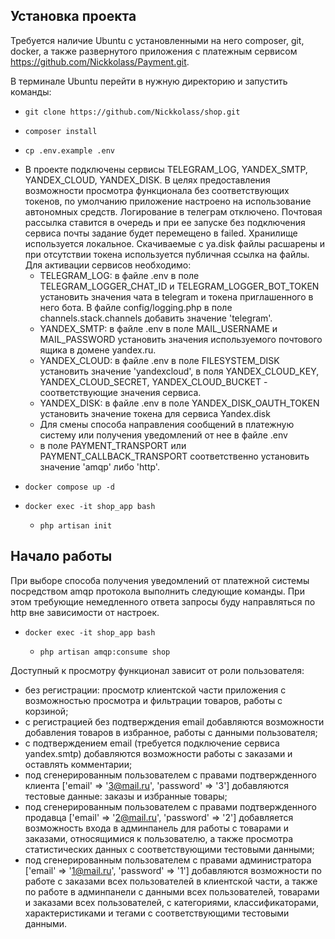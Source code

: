 ## Установка проекта

Требуется наличие Ubuntu с установленными на него composer, git, docker, а также развернутого приложения с платежным
сервисом https://github.com/Nickkolass/Payment.git.

В терминале Ubuntu перейти в нужную директорию и запустить команды:

-     git clone https://github.com/Nickkolass/shop.git
-     composer install
-     cp .env.example .env
- В проекте подключены сервисы TELEGRAM_LOG, YANDEX_SMTP, YANDEX_CLOUD, YANDEX_DISK. В целях предоставления
  возможности просмотра функционала без соответствующих токенов, по умолчанию приложение настроено на использование
  автономных средств. Логирование в телеграм отключено. Почтовая рассылка ставится в очередь и при ее запуске без
  подключения сервиса почты задание будет перемещено в failed. Хранилище используется локальное. Скачиваемые с ya.disk
  файлы расшарены и при отсутствии токена используется публичная ссылка на файлы. Для активации сервисов необходимо:
    - TELEGRAM_LOG: в файле .env в поле TELEGRAM_LOGGER_CHAT_ID и TELEGRAM_LOGGER_BOT_TOKEN установить значения чата в
      telegram и токена приглашенного в него бота. В файле config/logging.php в поле channels.stack.channels добавить
      значение 'telegram'.
    - YANDEX_SMTP: в файле .env в поле MAIL_USERNAME и MAIL_PASSWORD установить значения используемого почтового ящика в
      домене yandex.ru.
    - YANDEX_CLOUD: в файле .env в поле FILESYSTEM_DISK установить значение 'yandexcloud', в поля YANDEX_CLOUD_KEY,
      YANDEX_CLOUD_SECRET, YANDEX_CLOUD_BUCKET - соответствующие значения сервиса.
    - YANDEX_DISK: в файле .env в поле YANDEX_DISK_OAUTH_TOKEN установить значение токена для сервиса Yandex.disk
    - Для смены способа направления сообщений в платежную систему или получения уведомлений от нее в файле .env
    - в поле PAYMENT_TRANSPORT или PAYMENT_CALLBACK_TRANSPORT соответственно установить значение 'amqp' либо 'http'.
-     docker compose up -d
-     docker exec -it shop_app bash
    -     php artisan init

## Начало работы

При выборе способа получения уведомлений от платежной системы посредством amqp протокола выполнить следующие команды.
При этом требующие немедленного ответа запросы буду направляться по http вне зависимости от настроек.

-     docker exec -it shop_app bash
    -     php artisan amqp:consume shop

Доступный к просмотру функционал зависит от роли пользователя:

- без регистрации: просмотр клиентской части приложения c возможностью просмотра и фильтрации товаров, работы с
  корзиной;
- с регистрацией без подтверждения email добавляются возможности добавления товаров в избранное, работы с данными
  пользователя;
- с подтверждением email (требуется подключение сервиса yandex.smtp) добавляются возможности работы с заказами и
  оставлять комментарии;
- под сгенерированным пользователем с правами подтвержденного клиента ['email' => '3@mail.ru', 'password' => '3']
  добавляются тестовые данные: заказы и избранные товары;
- под сгенерированным пользователем с правами подтвержденного продавца ['email' => '2@mail.ru', 'password' => '2']
  добавляется возможность входа в админпанель для работы с товарами и заказами, относящимися к пользователю, а также
  просмотра статистических данных с соответствующими тестовыми данными;
- под сгенерированным пользователем с правами администратора ['email' => '1@mail.ru', 'password' => '1'] добавляются
  возможности по работе с заказами всех пользователей в клиентской части, а также по работе в админпанели с данными всех
  пользователей, товарами и заказами всех пользователей, с категориями, классификаторами, характеристиками и тегами с
  соответствующими тестовыми данными.

